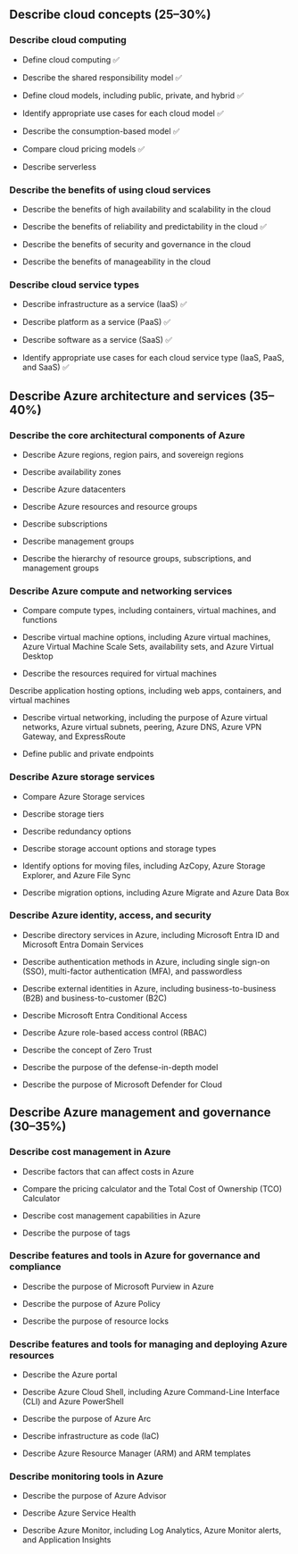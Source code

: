 ## Describe cloud concepts (25–30%)
### Describe cloud computing
* Define cloud computing :white_check_mark:

* Describe the shared responsibility model :white_check_mark:

* Define cloud models, including public, private, and hybrid :white_check_mark:

* Identify appropriate use cases for each cloud model :white_check_mark:

* Describe the consumption-based model :white_check_mark:

* Compare cloud pricing models :white_check_mark:

* Describe serverless

### Describe the benefits of using cloud services
* Describe the benefits of high availability and scalability in the cloud

* Describe the benefits of reliability and predictability in the cloud :white_check_mark:

* Describe the benefits of security and governance in the cloud

* Describe the benefits of manageability in the cloud

### Describe cloud service types
* Describe infrastructure as a service (IaaS) :white_check_mark:

* Describe platform as a service (PaaS) :white_check_mark:

* Describe software as a service (SaaS) :white_check_mark:

* Identify appropriate use cases for each cloud service type (IaaS, PaaS, and SaaS) :white_check_mark:

## Describe Azure architecture and services (35–40%)
### Describe the core architectural components of Azure
* Describe Azure regions, region pairs, and sovereign regions

* Describe availability zones

* Describe Azure datacenters

* Describe Azure resources and resource groups

* Describe subscriptions

* Describe management groups

* Describe the hierarchy of resource groups, subscriptions, and management groups

### Describe Azure compute and networking services
* Compare compute types, including containers, virtual machines, and functions

* Describe virtual machine options, including Azure virtual machines, Azure Virtual Machine Scale Sets, availability sets, and Azure Virtual Desktop

* Describe the resources required for virtual machines

Describe application hosting options, including web apps, containers, and virtual machines

* Describe virtual networking, including the purpose of Azure virtual networks, Azure virtual subnets, peering, Azure DNS, Azure VPN Gateway, and ExpressRoute

* Define public and private endpoints

### Describe Azure storage services
* Compare Azure Storage services

* Describe storage tiers

* Describe redundancy options

* Describe storage account options and storage types

* Identify options for moving files, including AzCopy, Azure Storage Explorer, and Azure File Sync

* Describe migration options, including Azure Migrate and Azure Data Box

### Describe Azure identity, access, and security
* Describe directory services in Azure, including Microsoft Entra ID and Microsoft Entra Domain Services

* Describe authentication methods in Azure, including single sign-on (SSO), multi-factor authentication (MFA), and passwordless

* Describe external identities in Azure, including business-to-business (B2B) and business-to-customer (B2C)

* Describe Microsoft Entra Conditional Access

* Describe Azure role-based access control (RBAC)

* Describe the concept of Zero Trust

* Describe the purpose of the defense-in-depth model

* Describe the purpose of Microsoft Defender for Cloud

## Describe Azure management and governance (30–35%)
### Describe cost management in Azure
* Describe factors that can affect costs in Azure

* Compare the pricing calculator and the Total Cost of Ownership (TCO) Calculator

* Describe cost management capabilities in Azure

* Describe the purpose of tags

### Describe features and tools in Azure for governance and compliance
* Describe the purpose of Microsoft Purview in Azure

* Describe the purpose of Azure Policy

* Describe the purpose of resource locks

### Describe features and tools for managing and deploying Azure resources
* Describe the Azure portal

* Describe Azure Cloud Shell, including Azure Command-Line Interface (CLI) and Azure PowerShell

* Describe the purpose of Azure Arc

* Describe infrastructure as code (IaC)

* Describe Azure Resource Manager (ARM) and ARM templates

### Describe monitoring tools in Azure
* Describe the purpose of Azure Advisor

* Describe Azure Service Health

* Describe Azure Monitor, including Log Analytics, Azure Monitor alerts, and Application Insights

